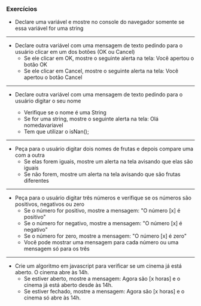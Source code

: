 ### Exercícios

* Declare uma variável e mostre no console do navegador somente se essa variável for uma string

***

* Declare outra variável com uma mensagem de texto pedindo para o usuário clicar em um dos botões (OK ou Cancel)
  - Se ele clicar em OK, mostre o seguinte alerta na tela: Você apertou o botão OK
  - Se ele clicar em Cancel, mostre o seguinte alerta na tela: Você apertou o botão Cancel

***

* Declare outra variável com uma mensagem de texto pedindo para o usuário digitar o seu nome
  - Verifique se o nome é uma String
  - Se for uma string, mostre o seguinte alerta na tela: Olá nomedavariavel

  * Tem que utilizar o isNan();

***

* Peça para o usuário digitar dois nomes de frutas e depois compare uma com a outra
  - Se elas forem iguais, mostre um alerta na tela avisando que elas são iguais
  - Se não forem, mostre um alerta na tela avisando que são frutas diferentes

***

* Peça para o usuário digitar três números e verifique se os números são positivos, negativos ou zero
  - Se o número for positivo, mostre a mensagem: "O número [x] é positivo"
  - Se o número for negativo, mostre a mensagem: "O número [x] é negativo"
  - Se o número for zero, mostre a mensagem: "O número [x] é zero"
  - Você pode mostrar uma mensagem para cada número ou uma mensagem só para os três

***

* Crie um algoritmo em javascript para verificar se um cinema já está aberto. O cinema abre às 14h.
  - Se estiver aberto, mostre a mensagem: Agora são [x horas] e o cinema já está aberto desde às 14h.
  - Se estiver fechado, mostre a mensagem: Agora são [x horas] e o cinema só abre às 14h.
